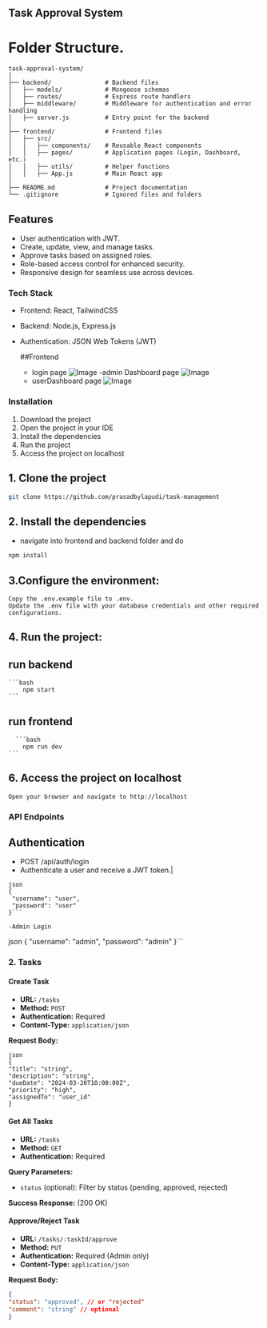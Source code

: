 ## Task Approval System

# Folder Structure.
```
task-approval-system/
│
├── backend/               # Backend files
│   ├── models/            # Mongoose schemas
│   ├── routes/            # Express route handlers
│   ├── middleware/        # Middleware for authentication and error handling
│   ├── server.js          # Entry point for the backend
│
├── frontend/              # Frontend files
│   ├── src/
│   │   ├── components/    # Reusable React components
│   │   ├── pages/         # Application pages (Login, Dashboard, etc.)
│   │   ├── utils/         # Helper functions
│   │   ├── App.js         # Main React app
│
├── README.md              # Project documentation
└── .gitignore             # Ignored files and folders

```
## Features

-   User authentication with JWT.
-  Create, update, view, and manage tasks.
-  Approve  tasks based on assigned roles.
  - Role-based access control for enhanced security.
- Responsive design for seamless use across devices.


### Tech Stack
- Frontend: React, TailwindCSS
- Backend: Node.js, Express.js
- Authentication: JSON Web Tokens (JWT)

  ##Frontend
  - login page
    ![Image](https://github.com/user-attachments/assets/3e6ef46b-206d-4e46-8328-6ee8ffa6b1aa)
  -admin Dashboard page
  ![Image](https://github.com/user-attachments/assets/c88ec821-ffe1-45f1-b4c4-7079bb76a2df)
  - userDashboard page
   ![Image](https://github.com/user-attachments/assets/ba4631fd-ed5b-4653-9a5d-485afa89ac99)

### Installation

1. Download the project
2. Open the project in your IDE
3. Install the dependencies
4. Run the project
5. Access the project on localhost

## 1. Clone the project

```bash
git clone https://github.com/prasadbylapudi/task-management
```

## 2. Install the dependencies

- navigate into frontend and backend folder and do 

```bash
npm install
```

## 3.Configure the environment:

    Copy the .env.example file to .env.
    Update the .env file with your database credentials and other required configurations.



## 4. Run the project:
## run backend


    ```bash
        npm start
    ```
    
## run frontend
      ```bash
        npm run dev
    ```

## 6. Access the project on localhost

    Open your browser and navigate to http://localhost

### API Endpoints

## Authentication
- POST /api/auth/login
- Authenticate a user and receive a JWT token.|
 ```
 json
 {
  "username": "user",
  "password": "user"
}```

-Admin Login

 ```
 json
 {
  "username": "admin",
  "password": "admin"
}```


### 2. Tasks

#### Create Task
- **URL:** `/tasks`
- **Method:** `POST`
- **Authentication:** Required
- **Content-Type:** `application/json`

**Request Body:**
```
json
{
"title": "string",
"description": "string",
"dueDate": "2024-03-20T10:00:00Z",
"priority": "high",
"assignedTo": "user_id"
}
```


#### Get All Tasks
- **URL:** `/tasks`
- **Method:** `GET`
- **Authentication:** Required

**Query Parameters:**
- `status` (optional): Filter by status (pending, approved, rejected)

**Success Response:** (200 OK)


#### Approve/Reject Task
- **URL:** `/tasks/:taskId/approve`
- **Method:** `PUT`
- **Authentication:** Required (Admin only)
- **Content-Type:** `application/json`

**Request Body:**

```json
{
"status": "approved", // or "rejected"
"comment": "string" // optional
}
```




